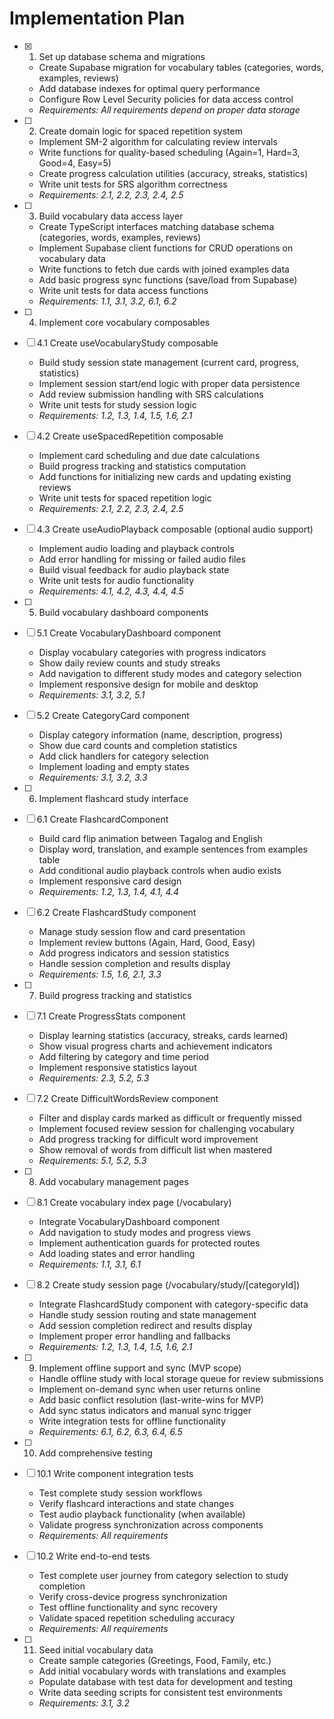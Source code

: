 # Implementation Plan

- [x] 1. Set up database schema and migrations
  - Create Supabase migration for vocabulary tables (categories, words, examples, reviews)
  - Add database indexes for optimal query performance
  - Configure Row Level Security policies for data access control
  - _Requirements: All requirements depend on proper data storage_

- [ ] 2. Create domain logic for spaced repetition system
  - Implement SM-2 algorithm for calculating review intervals
  - Write functions for quality-based scheduling (Again=1, Hard=3, Good=4, Easy=5)
  - Create progress calculation utilities (accuracy, streaks, statistics)
  - Write unit tests for SRS algorithm correctness
  - _Requirements: 2.1, 2.2, 2.3, 2.4, 2.5_

- [ ] 3. Build vocabulary data access layer
  - Create TypeScript interfaces matching database schema (categories, words, examples, reviews)
  - Implement Supabase client functions for CRUD operations on vocabulary data
  - Write functions to fetch due cards with joined examples data
  - Add basic progress sync functions (save/load from Supabase)
  - Write unit tests for data access functions
  - _Requirements: 1.1, 3.1, 3.2, 6.1, 6.2_

- [ ] 4. Implement core vocabulary composables
- [ ] 4.1 Create useVocabularyStudy composable
  - Build study session state management (current card, progress, statistics)
  - Implement session start/end logic with proper data persistence
  - Add review submission handling with SRS calculations
  - Write unit tests for study session logic
  - _Requirements: 1.2, 1.3, 1.4, 1.5, 1.6, 2.1_

- [ ] 4.2 Create useSpacedRepetition composable
  - Implement card scheduling and due date calculations
  - Build progress tracking and statistics computation
  - Add functions for initializing new cards and updating existing reviews
  - Write unit tests for spaced repetition logic
  - _Requirements: 2.1, 2.2, 2.3, 2.4, 2.5_

- [ ] 4.3 Create useAudioPlayback composable (optional audio support)
  - Implement audio loading and playback controls
  - Add error handling for missing or failed audio files
  - Build visual feedback for audio playback state
  - Write unit tests for audio functionality
  - _Requirements: 4.1, 4.2, 4.3, 4.4, 4.5_

- [ ] 5. Build vocabulary dashboard components
- [ ] 5.1 Create VocabularyDashboard component
  - Display vocabulary categories with progress indicators
  - Show daily review counts and study streaks
  - Add navigation to different study modes and category selection
  - Implement responsive design for mobile and desktop
  - _Requirements: 3.1, 3.2, 5.1_

- [ ] 5.2 Create CategoryCard component
  - Display category information (name, description, progress)
  - Show due card counts and completion statistics
  - Add click handlers for category selection
  - Implement loading and empty states
  - _Requirements: 3.1, 3.2, 3.3_

- [ ] 6. Implement flashcard study interface
- [ ] 6.1 Create FlashcardComponent
  - Build card flip animation between Tagalog and English
  - Display word, translation, and example sentences from examples table
  - Add conditional audio playback controls when audio exists
  - Implement responsive card design
  - _Requirements: 1.2, 1.3, 1.4, 4.1, 4.4_

- [ ] 6.2 Create FlashcardStudy component
  - Manage study session flow and card presentation
  - Implement review buttons (Again, Hard, Good, Easy)
  - Add progress indicators and session statistics
  - Handle session completion and results display
  - _Requirements: 1.5, 1.6, 2.1, 3.3_

- [ ] 7. Build progress tracking and statistics
- [ ] 7.1 Create ProgressStats component
  - Display learning statistics (accuracy, streaks, cards learned)
  - Show visual progress charts and achievement indicators
  - Add filtering by category and time period
  - Implement responsive statistics layout
  - _Requirements: 2.3, 5.2, 5.3_

- [ ] 7.2 Create DifficultWordsReview component
  - Filter and display cards marked as difficult or frequently missed
  - Implement focused review session for challenging vocabulary
  - Add progress tracking for difficult word improvement
  - Show removal of words from difficult list when mastered
  - _Requirements: 5.1, 5.2, 5.3_

- [ ] 8. Add vocabulary management pages
- [ ] 8.1 Create vocabulary index page (/vocabulary)
  - Integrate VocabularyDashboard component
  - Add navigation to study modes and progress views
  - Implement authentication guards for protected routes
  - Add loading states and error handling
  - _Requirements: 1.1, 3.1, 6.1_

- [ ] 8.2 Create study session page (/vocabulary/study/[categoryId])
  - Integrate FlashcardStudy component with category-specific data
  - Handle study session routing and state management
  - Add session completion redirect and results display
  - Implement proper error handling and fallbacks
  - _Requirements: 1.2, 1.3, 1.4, 1.5, 1.6, 2.1_

- [ ] 9. Implement offline support and sync (MVP scope)
  - Handle offline study with local storage queue for review submissions
  - Implement on-demand sync when user returns online
  - Add basic conflict resolution (last-write-wins for MVP)
  - Add sync status indicators and manual sync trigger
  - Write integration tests for offline functionality
  - _Requirements: 6.1, 6.2, 6.3, 6.4, 6.5_

- [ ] 10. Add comprehensive testing
- [ ] 10.1 Write component integration tests
  - Test complete study session workflows
  - Verify flashcard interactions and state changes
  - Test audio playback functionality (when available)
  - Validate progress synchronization across components
  - _Requirements: All requirements_

- [ ] 10.2 Write end-to-end tests
  - Test complete user journey from category selection to study completion
  - Verify cross-device progress synchronization
  - Test offline functionality and sync recovery
  - Validate spaced repetition scheduling accuracy
  - _Requirements: All requirements_

- [ ] 11. Seed initial vocabulary data
  - Create sample categories (Greetings, Food, Family, etc.)
  - Add initial vocabulary words with translations and examples
  - Populate database with test data for development and testing
  - Write data seeding scripts for consistent test environments
  - _Requirements: 3.1, 3.2_
